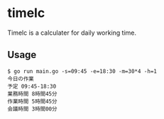 # timelc
Timelc is a calculater for daily working time.

## Usage
```ShellSession
$ go run main.go -s=09:45 -e=18:30 -m=30*4 -h=1
今日の作業
予定 09:45-18:30
業務時間 8時間45分
作業時間 5時間45分
会議時間 3時間00分
```
